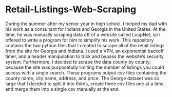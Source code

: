 # Retail-Listings-Web-Scraping
During the summer after my senior year in high school, I helped my dad with his work as a consultant for Indiana and Georgia in the United States. At the time, he was manually scraping data off of a website called LoopNet, so I offered to write a program for him to simplify his work. This repository contains the two python files that I created to scrape all of the retail listings from the site for Georgia and Indiana. I used a VPN, an exponential backoff timer, and a header manipulation to trick and bypass the website’s security system. Furthermore, I decided to scrape the data county by county, because the site was purposefully limiting the number of listings you could access with a single search. These programs output csv files containing the county name, city name, address, and price. The George dataset was so large that I decided to split it into thirds, create three csv files one at a time, and merge them into a single csv manually at the end. 

